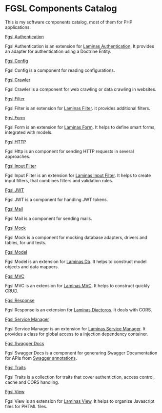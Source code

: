 # FGSL Components Catalog

This is my software components catalog, most of them for PHP applications.

[Fgsl Authentication](https://github.com/fgsl/authentication)

Fgsl Authentication is an extension for [Laminas Authentication](https://github.com/laminas/laminas-authentication). It provides an adapter for authentication using a Doctrine Entity.

[Fgsl Config](https://github.com/fgsl/config)

Fgsl Config is a component for reading configurations.

[Fgsl Crawler](https://github.com/fgsl/crawler)

Fgsl Crawler is a component for web crawling or data crawling in websites.

[Fgsl Filter](https://github.com/fgsl/filter)

Fgsl Filter is an extension for [Laminas Filter](https://github.com/laminas/laminas-filter). It provides additional filters.

[Fgsl Form](https://github.com/fgsl/form)

Fgsl Form is an extension for [Laminas Form](https://github.com/laminas/laminas-form). It helps to define smart forms, integrated with models.

[Fgsl HTTP](https://github.com/fgsl/http)

Fgsl Http is an component for sending HTTP requests in several approaches.

[Fgsl Input Filter](https://github.com/fgsl/input-filter)

Fgsl Input Filter is an extension for [Laminas Input Filter](https://github.com/laminas/laminas-inputfilter). It helps to create input filters, that combines filters and validation rules.

[Fgsl JWT](https://github.com/fgsl/jwt)

Fgsl JWT is a component for handling JWT tokens.

[Fgsl Mail](https://github.com/fgsl/mail)

Fgsl Mail is a component for sending mails.

[Fgsl Mock](https://github.com/fgsl/mock)

Fgsl Mock is a component for mocking database adapters, drivers and tables, for unit tests.

[Fgsl Model](https://github.com/fgsl/model)

Fgsl Model is an extension for [Laminas Db](https://github.com/laminas/laminas-db). It helps to construct model objects and data mappers.

[Fgsl MVC](https://github.com/fgsl/mvc)

Fgsl MVC is an extension for [Laminas MVC](https://github.com/laminas/laminas-mvc). It helps to construct quickly CRUD.

[Fgsl Response](https://github.com/fgsl/response)

Fgsl Response is an extension for [Laminas Diactoros](https://github.com/laminas/laminas-mvc). It deals with CORS.

[Fgsl Service Manager](https://github.com/fgsl/service-manager)

Fgsl Service Manager is an extension for [Laminas Service Manager](https://github.com/laminas/laminas-service-manager). It provides a class for global access to a injection dependency container.

[Fgsl Swagger Docs](https://github.com/fgsl/swagger-docs)

Fgsl Swagger Docs is a component for generaring Swagger Documentation for APIs from [Swagger annotations](https://github.com/zircote/swagger-php/blob/master/docs/Getting-started.md).

[Fgsl Traits](https://github.com/fgsl/traits)

Fgsl Traits is a collection for traits that cover authentiction, access control, cache and CORS handling.

[Fgsl View](https://github.com/fgsl/view)

Fgsl View is an extension for [Laminas View](https://github.com/laminas/laminas-mvc). It helps to organize Javascript files for PHTML files.



